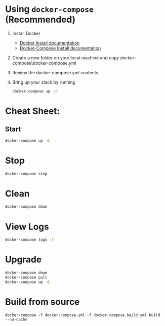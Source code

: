 # Using `docker-compose` (Recommended)

1. Install Docker

	- [Docker Install documentation](https://docs.docker.com/install/)
	- [Docker-Compose Install documentation](https://docs.docker.com/compose/install/)

2. Create a new folder on your local machine and copy docker-compose\docker-compose.yml

3. Review the docker-compose.yml contents

4. Bring up your stack by running

	```bash
	docker-compose up -d
	```

# Cheat Sheet:

## Start

```bash
docker-compose up -d
```

# Stop

```bash
docker-compose stop
```

# Clean

```bash
docker-compose down
```

# View Logs

```bash
docker-compose logs -f
```

# Upgrade

```bash
docker-compose down
docker-compose pull
docker-compose up -d
```

# Build from source

```
docker-compose -f docker-compose.yml -f docker-compose.build.yml build --no-cache
```